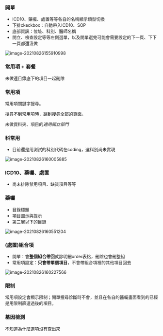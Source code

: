 ### 開單

- ICD10、藥囑、處置等等各自的名稱顯示類型切換
- 下排ckeckbox：自動帶入ICD10、SOP
- 底部資訊：位址、科別、醫師名稱
- 開立、檢查設定等等左側選單，以及開單選完可能會需要設定的下一頁、下下一頁都還沒做

![image-20210826155910998](C:\note\his--note\his_clin\img\image-20210826155910998.png)





### 常用項 + 套餐

未做連目錄底下的項目一起刪除



### 常用項

常用項關鍵字搜尋。

搜尋不到常用項時，跳到搜尋全部的頁面。

未做資料夾、項目的*適用開立部門*





### 科常用

- 目前還是用測試的科別代碼在coding，選科別尚未實現

![image-20210826160005885](C:\note\his--note\his_clin\img\image-20210826160005885.png)

### ICD10、藥囑、處置

- 尚未排除禁用項目、缺貨項目等等

### 藥囑

- 目錄標題
- 項目圖示與提示
- 第三層以下的目錄

![image-20210826160551204](C:\note\his--note\his_clin\img\image-20210826160551204.png)

### (處置)組合項

- 開單：會**整個組合帶回**就診明細order表格，刪除也會刪整組
- 常用項設定：**只會帶單個項目**，不會帶組合項裡的其他項目回去

![image-20210826160227566](C:\note\his--note\his_clin\img\image-20210826160227566.png)



### 限制

常用項設定會顯示限制；開單搜尋診斷時不會，並且在各自的醫囑畫面看到的已經是用限制篩選過後的項目。





### 基因檢測

不知道為什麼選項沒有查出來
